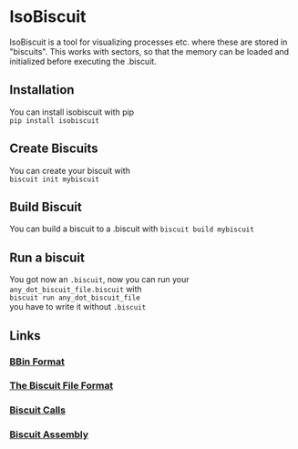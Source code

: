 
# IsoBiscuit
IsoBiscuit is a tool for visualizing processes etc. where these are stored in "biscuits". This works with sectors, so that the memory can be loaded and initialized before executing the .biscuit.

## Installation
You can install isobiscuit with pip \
`pip install isobiscuit`

## Create Biscuits
You can create your biscuit with \
`biscuit init mybiscuit`

## Build Biscuit
You can build a biscuit to a .biscuit with
`biscuit build mybiscuit`

## Run a biscuit
You got now an `.biscuit`, now you can run your `any_dot_biscuit_file.biscuit` with\
`biscuit run any_dot_biscuit_file`\
you have to write it without `.biscuit`

## Links
### [BBin Format](./bbin.md)
### [The Biscuit File Format](./biscuit-file-format.md)
### [Biscuit Calls](./biscuit_calls.md)
### [Biscuit Assembly](./biasm.md)